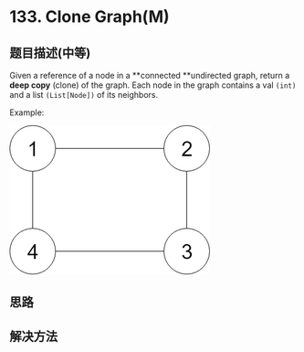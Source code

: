 # 133. Clone Graph\(M\)



## 题目描述\(中等\)

Given a reference of a node in a **connected **undirected graph, return a **deep copy** \(clone\) of the graph. Each node in the graph contains a val `(int)` and a list `(List[Node])` of its neighbors.

Example:

![](/assets/101-200/133-p-1.png)

## 思路

## 解决方法

### 



